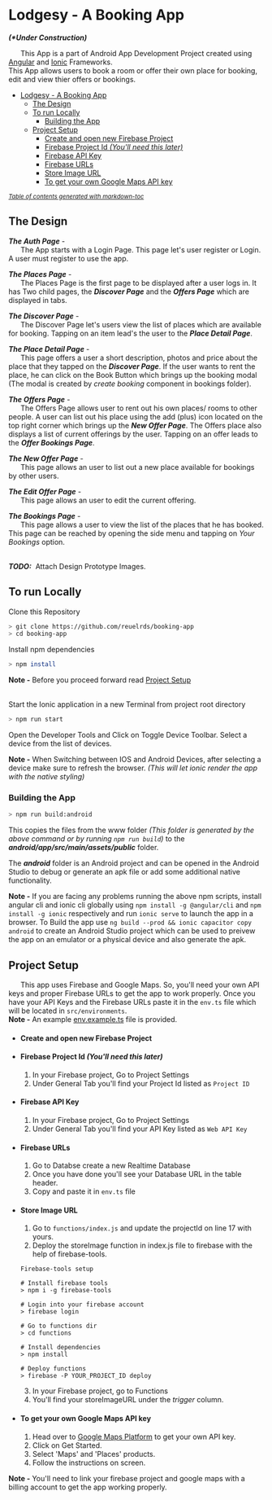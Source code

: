 # Lodgesy - A Booking App
**_(*Under Construction)_**

&nbsp;&nbsp;&nbsp;&nbsp;&nbsp;&nbsp;This App is a part of Android App Development Project created using [Angular](https://angular.io/) and [Ionic](https://ionicframework.com) Frameworks.  
This App allows users to book a room or offer their own place for booking, edit and view thier offers or bookings.

- [Lodgesy - A Booking App](#lodgesy---a-booking-app)
  * [The Design](#the-design)
  * [To run Locally](#to-run-locally)
    + [Building the App](#building-the-app)
  * [Project Setup](#project-setup)
      - [Create and open new Firebase Project](#create-and-open-new-firebase-project)
      - [Firebase Project Id _(You'll need this later)_](#firebase-project-id---you-ll-need-this-later--)
      - [Firebase API Key](#firebase-api-key)
      - [Firebase URLs](#firebase-urls)
      - [Store Image URL](#store-image-url)
      - [To get your own Google Maps API key](#to-get-your-own-google-maps-api-key)

<small><i><a href='http://ecotrust-canada.github.io/markdown-toc/'>Table of contents generated with markdown-toc</a></i></small>


## The Design


**_The Auth Page_** -  
&nbsp;&nbsp;&nbsp;&nbsp;&nbsp;&nbsp;The App starts with a Login Page. This page let's user register or Login. A user must register to use the app.


**_The Places Page_** -   
&nbsp;&nbsp;&nbsp;&nbsp;&nbsp;&nbsp;The Places Page is the first page to be displayed after a user logs in. It has Two child pages, the **_Discover Page_** and the **_Offers Page_** which are displayed in tabs.


**_The Discover Page_** -  
&nbsp;&nbsp;&nbsp;&nbsp;&nbsp;&nbsp;The Discover Page let's users view the list of places which are available for booking. Tapping on an item lead's the user to the **_Place Detail Page_**.


**_The Place Detail Page_** -  
&nbsp;&nbsp;&nbsp;&nbsp;&nbsp;&nbsp;This page offers a user a short description, photos and price about the place that they tapped on the **_Discover Page_**. If the user wants to rent the place, he can click on the Book Button which brings up the booking modal (The modal is created by _create booking_ component in bookings folder).


**_The Offers Page_** -  
&nbsp;&nbsp;&nbsp;&nbsp;&nbsp;&nbsp;The Offers Page allows user to rent out his own places/ rooms to other people. A user can list out his place using the add (plus) icon located on the top right corner which brings up the **_New Offer Page_**. The Offers place also displays a list of current offerings by the user. Tapping on an offer leads to the **_Offer Bookings Page_**.


**_The New Offer Page_** -  
&nbsp;&nbsp;&nbsp;&nbsp;&nbsp;&nbsp;This page allows an user to list out a new place available for bookings by other users.


**_The Edit Offer Page_** -  
&nbsp;&nbsp;&nbsp;&nbsp;&nbsp;&nbsp;This page allows an user to edit the current offering.


**_The Bookings Page_** -  
&nbsp;&nbsp;&nbsp;&nbsp;&nbsp;&nbsp;This page allows a user to view the list of the places that he has booked. This page can be reached by opening the side menu and tapping on _Your Bookings_ option.  

&nbsp;  
**_TODO:_** &nbsp;Attach Design Prototype Images.


## To run Locally


Clone this Repository
```bash
> git clone https://github.com/reuelrds/booking-app
> cd booking-app
```

Install npm dependencies
```bash
> npm install
```

**Note -** Before you proceed forward read [Project Setup](#project-setup)  
&nbsp;

Start the Ionic application in a new Terminal from project root directory
```bash
> npm run start
```

Open the Developer Tools and Click on Toggle Device Toolbar. Select a device from the list of devices.  

**Note -** When Switching between IOS and Android Devices, after selecting a device make sure to refresh the browser. _(This will let ionic render the app with the native styling)_ 

### Building the App

```bash
> npm run build:android
```
This copies the files from the www folder _(This folder is generated by the above command or by running `npm run build`)_ to the **_android/app/src/main/assets/public_** folder.

The **_android_** folder is an Android project and can be opened in the Android Studio to debug or generate an apk file or add some additional native functionality.


**Note -** If you are facing any problems running the above npm scripts, install angular cli and ionic cli globally using `npm install -g @angular/cli` and `npm install -g ionic` respectively and run `ionic serve` to launch the app in a browser. To Build the app use `ng build --prod && ionic capacitor copy android` to create an Android Studio project which can be used to preivew the app on an emulator or a physical device and also generate the apk.  

## Project Setup

&nbsp;&nbsp;&nbsp;&nbsp;&nbsp;&nbsp;This app uses Firebase and Google Maps. So, you'll need your own API keys and proper Firebase URLs to get the app to work properly. Once you have your API Keys and the Firebase URLs paste it in the `env.ts` file which will be located in `src/environments`.  
**Note -** An example [env.example.ts](https://github.com/reuelrds/booking-app/blob/master/src/environments/env.example.ts) file is provided.


+ #### Create and open new Firebase Project

+ #### Firebase Project Id _(You'll need this later)_
  1. In your Firebase project, Go to Project Settings
  2. Under General Tab you'll find your Project Id listed as `Project ID`

+ #### Firebase API Key
  1. In your Firebase project, Go to Project Settings
  2. Under General Tab you'll find your API Key listed as `Web API Key`

+ #### Firebase URLs
  1. Go to Databse create a new Realtime Database
  2. Once you have done you'll see your Database URL in the table header.
  3. Copy and paste it in `env.ts` file
  
+ #### Store Image URL
  1. Go to `functions/index.js` and update the projectId on line 17 with yours.
  2. Deploy the storeImage function in index.js file to firebase with the help of firebase-tools.
  <!-- 3. Firebase-tools setup -->
  ```
  Firebase-tools setup
  
  # Install firebase tools
  > npm i -g firebase-tools

  # Login into your firebase account
  > firebase login

  # Go to functions dir
  > cd functions

  # Install dependencies
  > npm install

  # Deploy functions
  > firebase -P YOUR_PROJECT_ID deploy
  ```
  3. In your Firebase project, go to Functions
  4. You'll find your storeImageURL under the _trigger_ column. 

+ #### To get your own Google Maps API key
  1. Head over to [Google Maps Platform](https://cloud.google.com/maps-platform/) to get your own API key. 
  2. Click on Get Started.
  3. Select 'Maps' and 'Places' products.
  4. Follow the instructions on screen.

**Note -** You'll need to link your firebase project and google maps with a billing account to get the app working properly. 

